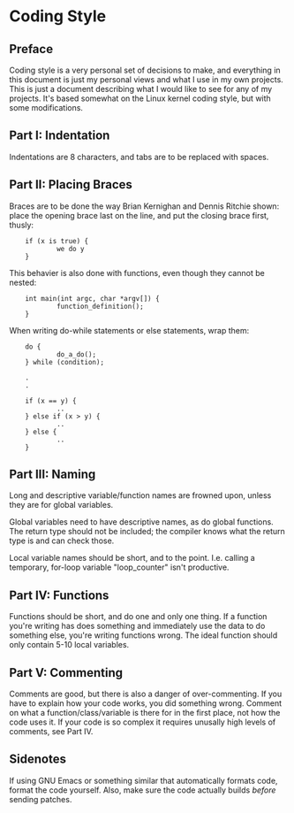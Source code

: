 Coding Style
============

Preface
-------

Coding style is a very personal set of decisions to make, and
everything in this document is just my personal views and what
I use in my own projects. This is just a document describing
what I would like to see for any of my projects. It's based
somewhat on the Linux kernel coding style, but with some
modifications.

Part I: Indentation
-------------------
Indentations are 8 characters, and tabs are to be replaced
with spaces.

Part II: Placing Braces
-----------------------
Braces are to be done the way Brian Kernighan and Dennis Ritchie
shown: place the opening brace last on the line, and put the closing
brace first, thusly:
        
        if (x is true) {
                we do y
        }

This behavier is also done with functions, even though they cannot
be nested:

        int main(int argc, char *argv[]) {
                function_definition();
        }

When writing do-while statements or else statements, wrap them:

        do {
                do_a_do();
        } while (condition);

        .
        .

        if (x == y) {
                ..
        } else if (x > y) {
                ..
        } else {
                ..
        }

Part III: Naming
----------------
Long and descriptive variable/function names are frowned upon, unless
they are for global variables.

Global variables need to have descriptive
names, as do global functions. The return type should not be included;
the compiler knows what the return type is and can check those.

Local variable names should be short, and to the point. I.e. calling
a temporary, for-loop variable "loop_counter" isn't productive.

Part IV: Functions
------------------
Functions should be short, and do one and only one thing. If a function
you're writing has does something and immediately use the data to do
something else, you're writing functions wrong. The ideal function
should only contain 5-10 local variables.

Part V: Commenting
------------------
Comments are good, but there is also a danger of over-commenting. If
you have to explain how your code works, you did something wrong.
Comment on what a function/class/variable is there for in the first
place, not how the code uses it. If your code is so complex it requires
unusally high levels of comments, see Part IV.

Sidenotes
---------
If using GNU Emacs or something similar that automatically formats code,
format the code yourself. Also, make sure the code actually builds
*before* sending patches.
